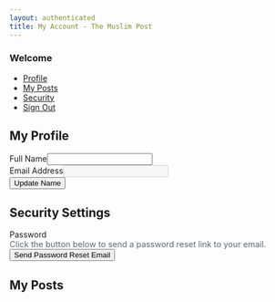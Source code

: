 ```yaml
---
layout: authenticated
title: My Account - The Muslim Post
---
```

<style>
    /* --- Styles for "My Posts" list --- */
    .user-post-item {
        background-color: #f9fafb;
        border: 1px solid #e5e7eb;
        border-radius: 8px;
        padding: 1rem;
        margin-bottom: 1rem;
    }
    .user-post-item .post-content {
        color: #374151;
        line-height: 1.6;
        margin-bottom: 1rem;
    }
    .user-post-item .post-details {
        display: flex;
        justify-content: space-between;
        align-items: center;
        font-size: 0.85rem;
        color: #6b7280;
    }
    .user-post-item .post-actions button {
        background: none; border: none; font-size: 1rem; color: #6b7280; cursor: pointer; padding: 5px; border-radius: 50%; width: 32px; height: 32px; transition: background-color 0.2s, color 0.2s;
    }
    .user-post-item .post-actions button:hover { background-color: #e5e7eb; color: #1f2937; }

    /* --- NEW: Styles for the Edit Form Actions --- */
    .post-edit-container .dynamic-block { border: 1px solid #e5e7eb; border-radius: 0.75rem; padding: 1rem; margin-top: 1rem; background-color: #fff; position: relative; }
    .post-edit-container .dynamic-block h3 { font-size: 0.8rem; font-weight: 600; color: #4b5563; margin-bottom: 0.75rem; text-transform: uppercase; }
    .post-edit-container .dynamic-block textarea, .post-edit-container .dynamic-block input { width: 100%; padding: 10px; border: 1px solid #d1d5db; border-radius: 8px; font-size: 15px; box-sizing: border-box; }
    .post-edit-container .dynamic-block textarea:focus, .post-edit-container .dynamic-block input:focus { border-color: #0073e6; box-shadow: 0 0 0 2px rgba(0, 115, 230, 0.2); outline: none; }
    .post-edit-container .dynamic-block input.headline-input { font-size: 1.25rem; font-weight: bold; }
    .post-edit-container .edit-actions-container { display: flex; justify-content: flex-end; gap: 0.5rem; margin-top: 1rem; }
    .post-edit-container .btn-cancel { background: #eee; padding: 8px 12px; border-radius: 6px; font-weight: 600; border: none; cursor: pointer; }
    .post-edit-container .btn-save { background: #0073e6; color: white; padding: 8px 12px; border-radius: 6px; font-weight: 600; border: none; cursor: pointer; }


    .edit-actions-container {
        display: flex; justify-content: flex-end; gap: 0.5rem; margin-top: 0.5rem;
    }
</style>
<div class="profile-container-wrapper">
    <div class="profile-layout">
        <nav class="profile-nav">
            <h3 id="welcome-name">Welcome</h3> <ul>
                <li><a href="#" class="nav-link active" data-view="profile-view" title="Profile"><i class="fas fa-user fa-fw"></i> <span>Profile</span></a></li>
                <li><a href="#" class="nav-link" data-view="my-posts-view" title="My Posts"><i class="fas fa-newspaper fa-fw"></i> <span>My Posts</span></a></li>
                <li><a href="#" class="nav-link" data-view="security-view" title="Security"><i class="fas fa-shield-alt fa-fw"></i> <span>Security</span></a></li>
                <li><a href="#" id="sign-out-btn" title="Sign Out"><i class="fas fa-sign-out-alt fa-fw"></i> <span>Sign Out</span></a></li>
            </ul>
        </nav>
        <main class="profile-content">
            <div id="profile-view" class="profile-view active">
                <h2>My Profile</h2>
                <form id="profileForm">
                    <div class="form-group"><label for="fullName">Full Name</label><input type="text" id="fullName" name="fullName"></div>
                    <div class="form-group"><label for="email">Email Address</label><input type="email" id="email" name="email" disabled></div>
                    <button type="submit" class="btn-primary">Update Name</button>
                    <div id="profileMessage" class="message"></div>
                </form>
            </div>
            <div id="security-view" class="profile-view">
                <h2>Security Settings</h2>
                <div class="form-group">
                    <label>Password</label>
                    <p style="font-size: 0.9rem; color: #606770; margin: 0;">Click the button below to send a password reset link to your email.</p>
                </div>
                <button id="resetPasswordBtn" class="btn-primary">Send Password Reset Email</button>
                <div id="securityMessage" class="message"></div>
            </div>
            <div id="my-posts-view" class="profile-view">
                <h2>My Posts</h2>
                <div id="my-posts-list">
                    </div>
            </div>
        </main>
    </div>
</div>

<script>
    // --- SUPABASE CONFIGURATION ---
    const SUPABASE_URL = 'https://yfrqnghduttudqbnodwr.supabase.co';
    const SUPABASE_ANON_KEY = 'eyJhbGciOiJIUzI1NiIsInR5cCI6IkpXVCJ9.eyJpc3MiOiJzdXBhYmFzZSIsInJlZiI6InlmcnFuZ2hkdXR0dWRxYm5vZHdyIiwicm9sZSI6ImFub24iLCJpYXQiOjE3NTg1NDc3MTgsImV4cCI6MjA3NDEyMzcxOH0.i7JCX74CnE7pvZnBpCbuz6ajmSgIlA9Mx0FhlPJjzxU';

    document.addEventListener('DOMContentLoaded', () => {
        const supabase = window.supabase.createClient(SUPABASE_URL, SUPABASE_ANON_KEY);
        const basePath = document.body.getAttribute('data-base-path') || '';

        let isProfileInitialized = false;

        // AUTH GUARD: Use Supabase's onAuthStateChange to react to login/logout events.
        supabase.auth.onAuthStateChange((event, session) => {
            const user = session?.user;
            if (user) {
                if (typeof initializeSupabaseHeader === 'function') {
                    initializeSupabaseHeader(basePath, true);
                }
                if (!isProfileInitialized) {
                    initializeProfilePage(user, supabase, basePath);
                    isProfileInitialized = true;
                }
                document.querySelector('.profile-container-wrapper').style.display = 'block';
            } else {
                // *** THIS IS THE CORRECTED PART ***
                // This replaces the current page in history, so the back button
                // will go to the page visited *before* the profile page.
                window.location.replace(`${basePath}/auth.html`);
            }
        });

        function initializeProfilePage(user, supabase, basePath) {
            const welcomeName = document.getElementById('welcome-name');
            const fullNameInput = document.getElementById('fullName');
            const emailInput = document.getElementById('email');
            const profileForm = document.getElementById('profileForm');
            const resetPasswordBtn = document.getElementById('resetPasswordBtn');
            const signOutBtn = document.getElementById('sign-out-btn');
            const profileMessage = document.getElementById('profileMessage');
            const securityMessage = document.getElementById('securityMessage');
            const navLinks = document.querySelectorAll('.nav-link');
            const views = document.querySelectorAll('.profile-view');

            const currentName = user.user_metadata.full_name || user.email;
            welcomeName.textContent = `Welcome, ${currentName}`;
            fullNameInput.value = user.user_metadata.full_name || '';
            emailInput.value = user.email || '';

            navLinks.forEach(link => link.addEventListener('click', (e) => {
                e.preventDefault();
                if (link.id === 'sign-out-btn') return;
                const targetViewId = link.getAttribute('data-view');

                if (targetViewId === 'my-posts-view') {
                    loadUserPosts(user, supabase);
                }

                views.forEach(view => view.classList.remove('active'));
                navLinks.forEach(navLink => navLink.classList.remove('active'));
                const targetView = document.getElementById(targetViewId);
                targetView.classList.add('active');
                link.classList.add('active');
            }));

            const myPostsList = document.getElementById('my-posts-list');
            myPostsList.addEventListener('click', async (e) => {
                const target = e.target;
                const postItem = target.closest('.user-post-item');
                if (!postItem) return;

                const postId = postItem.dataset.postId;

                if (target.closest('.btn-delete')) {
                    if (!postId) return;
                    if (confirm('Are you sure you want to permanently delete this post?')) {
                        const { error } = await supabase.from('posts').delete().eq('id', postId);
                        if (error) {
                            alert(`Error deleting post: ${error.message}`);
                        } else {
                            postItem.style.transition = 'opacity 0.3s ease';
                            postItem.style.opacity = '0';
                            setTimeout(() => postItem.remove(), 300);
                        }
                    }
                }
                else if (target.closest('.btn-edit')) {
                    const contentDisplay = postItem.querySelector('.post-content-display');
                    if (postItem.querySelector('.post-edit-container')) return;

                    const originalContentHTML = contentDisplay.querySelector('.post-content').innerHTML;
                    
                    const editContainer = postItem.querySelector('.post-edit-container');
                    let formHTML = '';
                    
                    const tempDiv = document.createElement('div');
                    tempDiv.innerHTML = originalContentHTML;
                    Array.from(tempDiv.children).forEach(node => {
                        const type = node.tagName.toLowerCase();
                        if (type === 'p') formHTML += `<div class="dynamic-block" data-block-type="paragraph"><h3>Paragraph</h3><textarea rows="5">${node.textContent}</textarea></div>`;
                        else if (type === 'blockquote') formHTML += `<div class="dynamic-block" data-block-type="quote"><h3>Quote</h3><textarea rows="3">${node.textContent}</textarea></div>`;
                        else if (type === 'h3') formHTML += `<div class="dynamic-block" data-block-type="headline"><h3>Headline</h3><input type="text" class="headline-input" value="${node.textContent}"></div>`;
                        else if (type === 'img') formHTML += `<div class="dynamic-block" data-block-type="image"><h3>Image URL</h3><input type="text" value="${node.src}"></div>`;
                    });

                    editContainer.innerHTML = `${formHTML}
                        <div class="edit-actions-container">
                            <button class="btn-cancel">Cancel</button>
                            <button class="btn-save">Save</button>
                        </div>`;

                    contentDisplay.style.display = 'none';
                    editContainer.style.display = 'block';
                }
                else if (target.closest('.btn-save')) {
                    const contentDisplay = postItem.querySelector('.post-content-display');
                    const editContainer = postItem.querySelector('.post-edit-container');

                    const newContent = Array.from(editContainer.querySelectorAll('.dynamic-block')).map(block => {
                        const type = block.dataset.blockType;
                        const value = block.querySelector('input, textarea').value.trim();
                        if (type === 'image') return `!Image`;
                        if (type === 'quote') return `> ${value}`;
                        if (type === 'headline') return `## ${value}`;
                        return value;
                    }).filter(v => v).join('\n\n');

                    const { error } = await supabase.from('posts').update({ content: newContent }).eq('id', postId);

                    if (error) {
                        alert(`Error updating post: ${error.message}`);
                    } else {
                        loadUserPosts(user, supabase);
                    }
                }
                else if (target.closest('.btn-cancel')) {
                    const contentDisplay = postItem.querySelector('.post-content-display');
                    const editContainer = postItem.querySelector('.post-edit-container');
                    
                    editContainer.style.display = 'none';
                    contentDisplay.style.display = 'block';
                }
            });

            async function loadUserPosts(user, supabase) {
                const postsList = document.getElementById('my-posts-list');
                postsList.innerHTML = '<div class="loader"></div>';

                const { data: posts, error } = await supabase
                    .from('posts')
                    .select('*')
                    .eq('user_id', user.id)
                    .order('created_at', { ascending: false });

                if (error) {
                    postsList.innerHTML = `<div class="message error">Could not load your posts.</div>`;
                    return;
                }

                if (posts.length === 0) {
                    postsList.innerHTML = `<p>You haven't created any posts yet.</p>`;
                    return;
                }

                postsList.innerHTML = posts.map(post => {
                    let contentHTML = '';
                    if (post.content) {
                        post.content.split('\n\n').forEach(part => {
                            const trimmedPart = part.trim();
                            if (trimmedPart.startsWith('![')) {
                                const url = trimmedPart.match(/\((.*?)\)/)?.[1];
                                if (url) contentHTML += `<img src="${url}" style="max-width: 100%; border-radius: 8px; margin: 0.5rem 0;">`;
                            } else if (trimmedPart.startsWith('>')) {
                                contentHTML += `<blockquote style="border-left: 3px solid #ccc; padding-left: 1rem; margin: 0.5rem 0; font-style: italic;">${trimmedPart.substring(1).trim()}</blockquote>`;
                            } else if (trimmedPart.startsWith('## ')) {
                                contentHTML += `<h3 style="font-size: 1.2rem; font-weight: bold;">${trimmedPart.substring(3).trim()}</h3>`;
                            } else {
                                contentHTML += `<p>${part}</p>`;
                            }
                        });
                    }

                    return `
                        <div class="user-post-item" data-post-id="${post.id}">
                            <div class="post-content-display">
                                <div class="post-content">${contentHTML || '<p><em>(Empty Post)</em></p>'}</div>
                                <div class="post-details">
                                    <span class="post-date">Posted on ${new Date(post.created_at).toLocaleDateString()}</span>
                                    <div class="post-actions">
                                        <button class="btn-edit" title="Edit"><i class="fas fa-pencil-alt"></i></button>
                                        <button class="btn-delete" title="Delete"><i class="fas fa-trash-alt"></i></button>
                                    </div>
                                </div>
                            </div>
                            <div class="post-edit-container" style="display: none;"></div>
                        </div>`;
                }).join('');
            }

            profileForm.addEventListener('submit', async (e) => {
                e.preventDefault();
                const newName = fullNameInput.value.trim();
                if (newName && newName !== user.user_metadata.full_name) {
                    const { data, error } = await supabase.auth.updateUser({ data: { full_name: newName } });
                    if (error) {
                        showMessage(profileMessage, error.message, 'error');
                    } else {
                        showMessage(profileMessage, 'Name updated successfully!', 'success');
                        welcomeName.textContent = `Welcome, ${newName}`;
                        const cachedUser = JSON.parse(localStorage.getItem('cachedUser') || '{}');
                        cachedUser.displayName = newName;
                        localStorage.setItem('cachedUser', JSON.stringify(cachedUser));
                    }
                }
            });

            resetPasswordBtn.addEventListener('click', async () => {
                const { error } = await supabase.auth.resetPasswordForEmail(user.email, {
                    redirectTo: `${window.location.origin}${basePath}/profile.html`,
                });
                if (error) {
                    showMessage(securityMessage, error.message, 'error');
                } else {
                    showMessage(securityMessage, 'Password reset email sent!', 'success');
                }
            });

            signOutBtn.addEventListener('click', async (e) => {
                e.preventDefault();
                await supabase.auth.signOut();
                localStorage.removeItem('cachedUser');
                window.location.href = `${basePath}/`;
            });

            function showMessage(element, text, type) {
                element.textContent = text;
                element.className = `message ${type}`;
                element.style.display = 'block';
                setTimeout(() => { element.style.display = 'none'; }, 4000);
            }
        }
    });
</script>